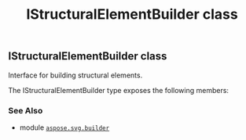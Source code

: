 ﻿---
title: IStructuralElementBuilder class
second_title: Aspose.SVG for Python via .NET API References
description: 
type: docs
weight: 400
url: /python-net/aspose.svg.builder/istructuralelementbuilder/
is_root: false
---

## IStructuralElementBuilder class

Interface for building structural elements.



The IStructuralElementBuilder type exposes the following members:


### See Also
* module [`aspose.svg.builder`](..)
